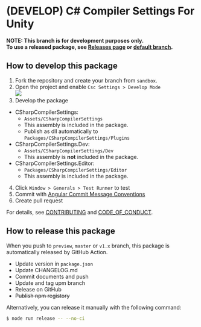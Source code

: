 (DEVELOP) C# Compiler Settings For Unity
===

**NOTE: This branch is for development purposes only.**  
**To use a released package, see [Releases page](https://github.com/mob-sakai/CSharpCompilerSettingsForUnity/releases) or [default branch](https://github.com/mob-sakai/CSharpCompilerSettingsForUnity).**


## How to develop this package

1. Fork the repository and create your branch from `sandbox`.
2. Open the project and enable `Csc Settings > Develop Mode`  
![](https://user-images.githubusercontent.com/12690315/95061815-10b7aa80-0737-11eb-9e3f-1b33c4f0ddbc.png)
3. Develop the package
  * CSharpCompilerSettings:
    * `Assets/CSharpCompilerSettings`
    * This assembly is included in the package.
    * Publish as dll automatically to `Packages/CSharpCompilerSettings/Plugins`
  * CSharpCompilerSettings.Dev:
    * `Assets/CSharpCompilerSettings/Dev`
    * This assembly is **not** included in the package.
  * CSharpCompilerSettings.Editor:
    * `Packages/CSharpCompilerSettings/Editor`
    * This assembly is included in the package.
4. Click `Window > Generals > Test Runner` to test
5. Commit with [Angular Commit Message Conventions](https://gist.github.com/stephenparish/9941e89d80e2bc58a153)
6. Create pull request

For details, see [CONTRIBUTING](https://github.com/mob-sakai/CSharpCompilerSettingsForUnity/blob/upm/CONTRIBUTING.md) and [CODE_OF_CONDUCT](https://github.com/mob-sakai/CSharpCompilerSettingsForUnity/blob/upm/CODE_OF_CONDUCT.md).


## How to release this package

When you push to `preview`, `master` or `v1.x` branch, this package is automatically released by GitHub Action.

* Update version in `package.json` 
* Update CHANGELOG.md
* Commit documents and push
* Update and tag upm branch
* Release on GitHub
* ~~Publish npm registory~~

Alternatively, you can release it manually with the following command:

```bash
$ node run release -- --no-ci
```

